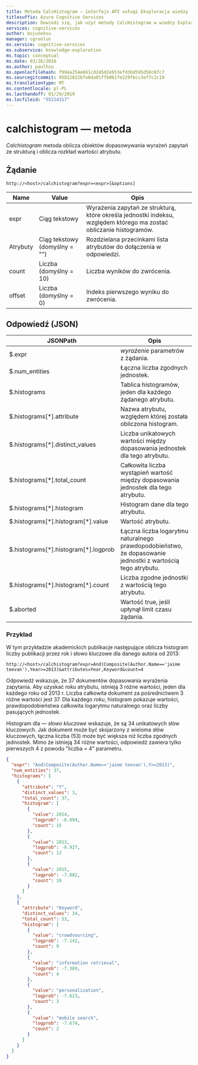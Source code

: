 ```yaml
---
title: Metoda CalcHistogram — interfejs API usługi Eksploracja wiedzy
titlesuffix: Azure Cognitive Services
description: Dowiedz się, jak użyć metody CalcHistogram w wiedzy Exploration Service (KES) interfejsu API.
services: cognitive-services
author: bojunehsu
manager: cgronlun
ms.service: cognitive-services
ms.subservice: knowledge-exploration
ms.topic: conceptual
ms.date: 03/26/2016
ms.author: paulhsu
ms.openlocfilehash: f994a254e661cd245d2e953efd3bd595d50c6fc7
ms.sourcegitcommit: 95822822bfe8da01ffb061fe229fbcc3ef7c2c19
ms.translationtype: MT
ms.contentlocale: pl-PL
ms.lasthandoff: 01/29/2019
ms.locfileid: "55214317"
---
```

# <a name="calchistogram-method"></a>calchistogram — metoda
*Calchistogram* metoda oblicza obiektów dopasowywania wyrażeń zapytań ze strukturą i oblicza rozkład wartości atrybutu.

## <a name="request"></a>Żądanie
`http://<host>/calchistogram?expr=<expr>[&options]` 

Name|Value|Opis
----|-----|-----------
expr | Ciąg tekstowy | Wyrażenia zapytań ze strukturą, które określa jednostki indeksu, względem którego ma zostać obliczanie histogramów.
Atrybuty | Ciąg tekstowy (domyślny = "") | Rozdzielana przecinkami lista atrybutów do dołączenia w odpowiedzi.
count   | Liczba (domyślny = 10) | Liczba wyników do zwrócenia.
offset  | Liczba (domyślny = 0) | Indeks pierwszego wyniku do zwrócenia.

## <a name="response-json"></a>Odpowiedź (JSON)
JSONPath | Opis
----|----
$.expr | *wyrażenie* parametrów z żądania.
$.num_entities | Łączna liczba zgodnych jednostek.
$.histograms |  Tablica histogramów, jeden dla każdego żądanego atrybutu.
$.histograms[\*].attribute | Nazwa atrybutu, względem której została obliczona histogram.
$.histograms[\*].distinct_values | Liczba unikatowych wartości między dopasowania jednostek dla tego atrybutu.
$.histograms[\*].total_count | Całkowita liczba wystąpień wartość między dopasowania jednostek dla tego atrybutu.
$.histograms[\*].histogram | Histogram dane dla tego atrybutu.
$.histograms[\*].histogram[\*].value | Wartość atrybutu.
$.histograms[\*].histogram[\*].logprob  | Łączna liczba logarytmu naturalnego prawdopodobieństwo, że dopasowanie jednostki z wartością tego atrybutu.
$.histograms[\*].histogram[\*].count    | Liczba zgodne jednostki z wartością tego atrybutu.
$.aborted | Wartość true, jeśli upłynął limit czasu żądania.

### <a name="example"></a>Przykład
W tym przykładzie akademickich publikacje następujące oblicza histogram liczby publikacji przez rok i słowo kluczowe dla danego autora od 2013:

`http://<host>/calchistogram?expr=And(Composite(Author.Name=='jaime teevan'),Year>=2013)&attributes=Year,Keyword&count=4`

Odpowiedź wskazuje, że 37 dokumentów dopasowania wyrażenia zapytania.  Aby uzyskać *roku* atrybutu, istnieją 3 różne wartości, jeden dla każdego roku od 2013 r.  Liczba całkowita dokument za pośrednictwem 3 różne wartości jest 37.  Dla każdego *roku*, histogram pokazuje wartości, prawdopodobieństwa całkowita logarytmu naturalnego oraz liczby pasujących jednostek.     

Histogram dla *— słowo kluczowe* wskazuje, że są 34 unikatowych słów kluczowych. Jak dokument może być skojarzony z wieloma słów kluczowych, łączna liczba (53) może być większa niż liczba zgodnych jednostek.  Mimo że istnieją 34 różne wartości, odpowiedź zawiera tylko pierwszych 4 z powodu "liczba = 4" parametru.

```json
{
  "expr": "And(Composite(Author.Name=='jaime teevan'),Y>=2013)",
  "num_entities": 37,
  "histograms": [
    {
      "attribute": "Y",
      "distinct_values": 3,
      "total_count": 37,
      "histogram": [
        {
          "value": 2014,
          "logprob": -6.894,
          "count": 15
        },
        {
          "value": 2013,
          "logprob": -6.927,
          "count": 12
        },
        {
          "value": 2015,
          "logprob": -7.082,
          "count": 10
        }
      ]
    },
    {
      "attribute": "Keyword",
      "distinct_values": 34,
      "total_count": 53,
      "histogram": [
        {
          "value": "crowdsourcing",
          "logprob": -7.142,
          "count": 9
        },
        {
          "value": "information retrieval",
          "logprob": -7.389,
          "count": 4
        },
        {
          "value": "personalization",
          "logprob": -7.623,
          "count": 3
        },
        {
          "value": "mobile search",
          "logprob": -7.674,
          "count": 2
        }
      ]
    }
  ]
}
``` 
